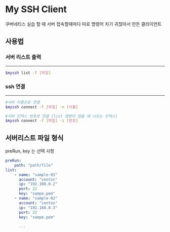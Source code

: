 # My SSH Client

쿠버네티스 실습 할 때 서버 접속할때마다 따로 명령어 치기 귀찮아서 만든 클라이언트

## 사용법

### 서버 리스트 출력

---

```bash
$myssh list -f [파일]
```

### ssh 연결

---

```bash
#서버 이름으로 연결
$myssh connect -f [파일] -n [이름]

#서버 인덱스 번호로 연결 (list 명령어 쳤을 때 나오는 인덱스)
$myssh connect -f [파일] -i [번호]
```

## 서버리스트 파일 형식

preRun, key 는 선택 사항

```yaml
preRun:
    path: "path/file"
list:
    - name: "sample-01"
      account: "centos"
      ip: "192.168.0.2"
      port: 22
      key: "sampe.pem"
    - name: "sample-02"
      account: "centos"
      ip: "192.168.0.3"
      port: 22
      key: "sampe.pem"

      ...
```
